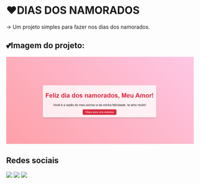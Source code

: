 # ❤DIAS DOS NAMORADOS

-> Um projeto simples para fazer nos dias dos namorados. 

## 💕Imagem do projeto: 
![alt text](img/image.png)

## Redes sociais
<div>
   <a href="[https://www.linkedin.com/in/rafaella-ballerini-45875016a](https://www.linkedin.com/in/wayna-luna-561797227/)" target="_blank"><img src="https://img.shields.io/badge/-LinkedIn-%230077B5?style=for-the-badge&logo=linkedin&logoColor=white" target="_blank"></a> 
   <a href="https://www.twitch.tv/LunneeTV" target="_blank"><img src="https://img.shields.io/badge/Twitch-9146FF?style=for-the-badge&logo=twitch&logoColor=white" target="_blank"></a>
   <a href="https://https://www.youtube.com/@lunna8191" target="_blank"><img src="https://img.shields.io/badge/YouTube-FF0000?style=for-the-badge&logo=youtube&logoColor=white" target="_blank"></a>
</div>
